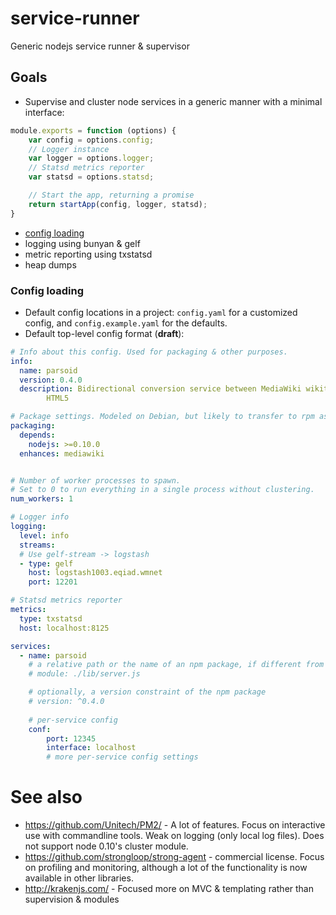 # service-runner
Generic nodejs service runner & supervisor

## Goals
- Supervise and cluster node services in a generic manner with a minimal interface:

```javascript
module.exports = function (options) {
    var config = options.config;
    // Logger instance
    var logger = options.logger;
    // Statsd metrics reporter
    var statsd = options.statsd;

    // Start the app, returning a promise
    return startApp(config, logger, statsd);
}
```

- [config loading](#config_loading)
- logging using bunyan & gelf
- metric reporting using txstatsd
- heap dumps

### Config loading
- Default config locations in a project: `config.yaml` for a customized config,
    and `config.example.yaml` for the defaults.
- Default top-level config format (**draft**):

```yaml
# Info about this config. Used for packaging & other purposes.
info: 
  name: parsoid
  version: 0.4.0
  description: Bidirectional conversion service between MediaWiki wikitext and
        HTML5

# Package settings. Modeled on Debian, but likely to transfer to rpm as well.
packaging:
  depends:
    nodejs: >=0.10.0
  enhances: mediawiki


# Number of worker processes to spawn. 
# Set to 0 to run everything in a single process without clustering.
num_workers: 1

# Logger info
logging:
  level: info
  streams:
  # Use gelf-stream -> logstash
  - type: gelf
    host: logstash1003.eqiad.wmnet
    port: 12201

# Statsd metrics reporter
metrics:
  type: txstatsd
  host: localhost:8125

services:
  - name: parsoid
    # a relative path or the name of an npm package, if different from name
    # module: ./lib/server.js

    # optionally, a version constraint of the npm package
    # version: ^0.4.0
    
    # per-service config
    conf:
        port: 12345
        interface: localhost
        # more per-service config settings
```

# See also
- https://github.com/Unitech/PM2/ - A lot of features. Focus on interactive
    use with commandline tools. Weak on logging (only local log files). Does
    not support node 0.10's cluster module.
- https://github.com/strongloop/strong-agent - commercial license. Focus on
    profiling and monitoring, although a lot of the functionality is now
    available in other libraries.
- http://krakenjs.com/ - Focused more on MVC & templating rather than
    supervision & modules

